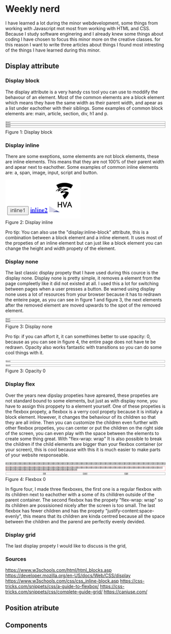 # Weekly nerd
I have learned a lot during the minor webdevelopment, some things from working with Javascript mot most from working with HTML and CSS. Because I study software enginering and I already knew some things about coding I have chosen to focus this minor more on the creative classes. for this reason I want to write three articles about things I found most intresting of the things I have learned during this minor.

## Display attribute
### Display block 
The display attribute is a very handy css tool you can use to moddify the behavour of an element. Most of the common elements are a block element which means they have the same width as their parent width, and apear as a list under eachother with their siblings. Some examples of common block elements are: main, article, section, div, h1 and p.  

![Display block](img/display-block.png)  
Figure 1: Display block

### Display inline
There are some exeptions, some elememts are not block elements, these are inline elements. This means that they are not 100% of their parent width and apear next to eachother. Some examples of common inline elements are: a, span, image, input, script and button.  

![Display inline](img/display-inline.png)  
Figure 2: Display inline

Pro tip: You can also use the "display:inline-block" attribute, this is a combination between a block element and a inline element. It uses most of the propeties of an inline element but can just like a block element you can change the height and width propety of the element.

### Display none
The last classic display propety that I have used during this cource is the display none. Display none is pretty simple, it removes a element from the page compleetly like it did not existed at all. I used this a lot for switching between pages when a user presses a button. Be warned using display none uses a lot of resources from your browser because it has to redrawn the enteire page, as you can see in figure 1 and figure 3, the next elements after the removed element are moved upwards to the spot of the removed element. 

![Display none](img/display-none.png)  
Figure 3: Display none

Pro tip: if you can affort it, it can somethimes better to use opacity: 0, because as you can see in figure 4, the entire page does not have te be redrawn. Opacity also works fantastic with transitions so you can do some cool things with it.

![opacity](img/opacity.png)  
Figure 3: Opacity 0

### Display flex
Over the years new dipslay propeties have apreared, these propeties are not standard bound to some elements, but just as with display none, you have to assign this proppety to a element yourself. One of these propeties is the flexbox propety, a flexbox is a verry cool propety because it is initialy a block element. However, it changes the behaviour of its children so that they are all inline. Then you can customize the children even further with other flexbox propeties, you can center or put the children on the right side of the screen, you can even play with the space between the elements to create some thing great. With "flex-wrap: wrap" It is also possible to break the children if the child elements are bigger than your flexbox container (or your screen), this is cool because with this it is much easier to make parts of your website responseable.

![flex](img/flexbox.PNG)  
Figure 4: Flexbox 0

In figure four, I made three flexboxes, the first one is a regular flexbox with its children next to eachother with a some of its chilldren outside of the parent container. The second flexbox has the propety "flex-wrap: wrap" so its children are possisioned nicely after the screen is too small. The last flexbox has fewer children and has the propety "justify-content:space-evenly", this means that its children are kinda centred because all the space between the children and the parend are perfectly evenly devided.

### Display grid
The last display propety I would like to discuss is the grid, 


### Sources
https://www.w3schools.com/html/html_blocks.asp
https://developer.mozilla.org/en-US/docs/Web/CSS/display
https://www.w3schools.com/css/css_inline-block.asp
https://css-tricks.com/snippets/css/a-guide-to-flexbox/
https://css-tricks.com/snippets/css/complete-guide-grid/
https://caniuse.com/



## Position atribute

## Components
